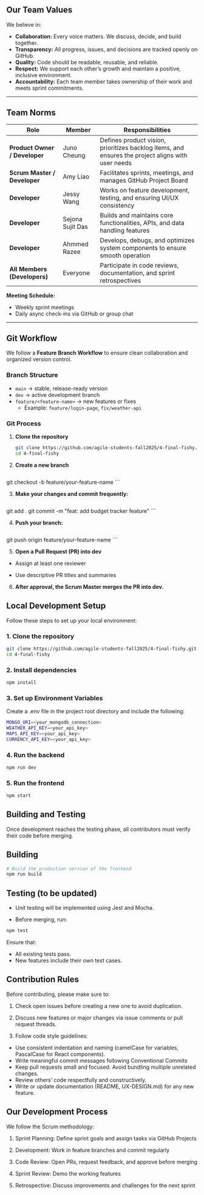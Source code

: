 
## Our Team Values

We believe in:
- **Collaboration:** Every voice matters. We discuss, decide, and build together.  
- **Transparency:** All progress, issues, and decisions are tracked openly on GitHub.  
- **Quality:** Code should be readable, reusable, and reliable.  
- **Respect:** We support each other’s growth and maintain a positive, inclusive environment.  
- **Accountability:** Each team member takes ownership of their work and meets sprint commitments.

---

## Team Norms

| Role | Member | Responsibilities |
|------|---------|------------------|
| **Product Owner / Developer** | Juno Cheung | Defines product vision, prioritizes backlog items, and ensures the project aligns with user needs |
| **Scrum Master / Developer** | Amy Liao | Facilitates sprints, meetings, and manages GitHub Project Board |
| **Developer** | Jessy Wang | Works on feature development, testing, and ensuring UI/UX consistency |
| **Developer** | Sejona Sujit Das | Builds and maintains core functionalities, APIs, and data handling features |
| **Developer** | Ahmmed Razee | Develops, debugs, and optimizes system components to ensure smooth operation |
| **All Members (Developers)** | Everyone | Participate in code reviews, documentation, and sprint retrospectives |

**Meeting Schedule:**  
- Weekly sprint meetings 
- Daily async check-ins via GitHub or group chat  

---

## Git Workflow

We follow a **Feature Branch Workflow** to ensure clean collaboration and organized version control.

### Branch Structure
- `main` → stable, release-ready version  
- `dev` → active development branch  
- `feature/<feature-name>` → new features or fixes  
  - Example: `feature/login-page`, `fix/weather-api`

### Git Process
1. **Clone the repository**
   ```bash
   git clone https://github.com/agile-students-fall2025/4-final-fishy.git
   cd 4-final-fishy
   ```
2. **Create a new branch**
    ```bash
git checkout -b feature/your-feature-name
    ```

3. **Make your changes and commit frequently:**
    ```bash
git add .
git commit -m "feat: add budget tracker feature"
    ```

4. **Push your branch:**
    ```bash
git push origin feature/your-feature-name
    ```

5. **Open a Pull Request (PR) into dev**

- Assign at least one reviewer

- Use descriptive PR titles and summaries

6. **After approval, the Scrum Master merges the PR into dev.**

 ## Local Development Setup

Follow these steps to set up your local environment:

### 1. Clone the repository
```bash
git clone https://github.com/agile-students-fall2025/4-final-fishy.git
cd 4-final-fishy
```
### 2. Install dependencies
```bash
npm install
```
### 3. Set up Environment Variables

Create a .env file in the project root directory and include the following:
```bash
MONGO_URI=<your_mongodb_connection>
WEATHER_API_KEY=<your_api_key>
MAPS_API_KEY=<your_api_key>
CURRENCY_API_KEY=<your_api_key>
```
### 4. Run the backend
```bash
npm run dev
```
### 5. Run the frontend
```bash
npm start
```

## Building and Testing

Once development reaches the testing phase, all contributors must verify their code before merging.

## Building
```bash
# Build the production version of the frontend
npm run build
```
## Testing (to be updated)

- Unit testing will be implemented using Jest and Mocha.

- Before merging, run:
```bash
npm test
```
Ensure that:
- All existing tests pass.
- New features include their own test cases.

## Contribution Rules

Before contributing, please make sure to:

1. Check open issues before creating a new one to avoid duplication.

2. Discuss new features or major changes via issue comments or pull request threads.

3. Follow code style guidelines:

  - Use consistent indentation and naming (camelCase for variables, PascalCase for React components).
  - Write meaningful commit messages following Conventional Commits
  - Keep pull requests small and focused. Avoid bundling multiple unrelated changes.
  - Review others’ code respectfully and constructively.
  - Write or update documentation (README, UX-DESIGN.md) for any new feature.

## Our Development Process

We follow the Scrum methodology:

1. Sprint Planning: Define sprint goals and assign tasks via GitHub Projects

2. Development: Work in feature branches and commit regularly

3. Code Review: Open PRs, request feedback, and approve before merging

4. Sprint Review: Demo the working features

5. Retrospective: Discuss improvements and challenges for the next sprint
